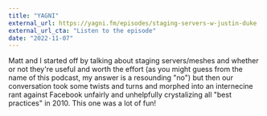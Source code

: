 ```yaml
---
title: "YAGNI"
external_url: https://yagni.fm/episodes/staging-servers-w-justin-duke
external_url_cta: "Listen to the episode"
date: "2022-11-07"
---
```


Matt and I started off by talking about staging servers/meshes and whether or not they're useful and worth the effort (as you might guess from the name of this podcast, my answer is a resounding "no") but then our conversation took some twists and turns and morphed into an internecine rant against Facebook unfairly and unhelpfully crystalizing all "best practices" in 2010. This one was a lot of fun!
